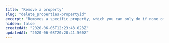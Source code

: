 ```yaml
---
title: "Remove a property"
slug: "delete_properties-propertyid"
excerpt: "Removes a specific property, which you can only do if none of\nits versions are currently active. Activating another\nproperty with the same set of hostnames automatically triggers\na deactivation on the targeted property. See\n[Create a new activation](https://papi-akamai.readme.io/reference/propertiespropertyidactivations#post_properties-propertyid-activations) for details.\nA successful DELETE results in a 200 response with the link to\nthe remaining properties for the given contract and group.\nAttempting to delete an active property results in a 500\nerror. Attempting to delete an unknown property results in a\n404 error."
hidden: false
createdAt: "2020-06-05T12:23:43.023Z"
updatedAt: "2020-06-08T20:20:41.560Z"
---
```

